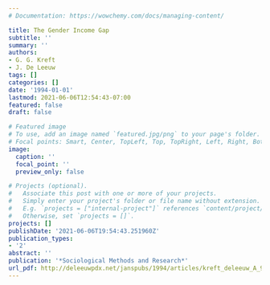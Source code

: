 ```yaml
---
# Documentation: https://wowchemy.com/docs/managing-content/

title: The Gender Income Gap
subtitle: ''
summary: ''
authors:
- G. G. Kreft
- J. De Leeuw
tags: []
categories: []
date: '1994-01-01'
lastmod: 2021-06-06T12:54:43-07:00
featured: false
draft: false

# Featured image
# To use, add an image named `featured.jpg/png` to your page's folder.
# Focal points: Smart, Center, TopLeft, Top, TopRight, Left, Right, BottomLeft, Bottom, BottomRight.
image:
  caption: ''
  focal_point: ''
  preview_only: false

# Projects (optional).
#   Associate this post with one or more of your projects.
#   Simply enter your project's folder or file name without extension.
#   E.g. `projects = ["internal-project"]` references `content/project/deep-learning/index.md`.
#   Otherwise, set `projects = []`.
projects: []
publishDate: '2021-06-06T19:54:43.251960Z'
publication_types:
- '2'
abstract: ''
publication: '*Sociological Methods and Research*'
url_pdf: http://deleeuwpdx.net/janspubs/1994/articles/kreft_deleeuw_A_94.pdf
---
```

